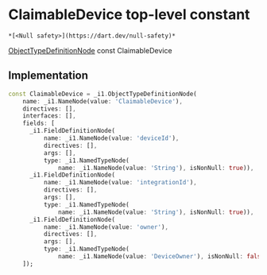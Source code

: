 


# ClaimableDevice top-level constant






    *[<Null safety>](https://dart.dev/null-safety)*


[ObjectTypeDefinitionNode](https://pub.dev/documentation/gql/0.13.0/ast/ObjectTypeDefinitionNode-class.html) const ClaimableDevice
  







## Implementation

```dart
const ClaimableDevice = _i1.ObjectTypeDefinitionNode(
    name: _i1.NameNode(value: 'ClaimableDevice'),
    directives: [],
    interfaces: [],
    fields: [
      _i1.FieldDefinitionNode(
          name: _i1.NameNode(value: 'deviceId'),
          directives: [],
          args: [],
          type: _i1.NamedTypeNode(
              name: _i1.NameNode(value: 'String'), isNonNull: true)),
      _i1.FieldDefinitionNode(
          name: _i1.NameNode(value: 'integrationId'),
          directives: [],
          args: [],
          type: _i1.NamedTypeNode(
              name: _i1.NameNode(value: 'String'), isNonNull: true)),
      _i1.FieldDefinitionNode(
          name: _i1.NameNode(value: 'owner'),
          directives: [],
          args: [],
          type: _i1.NamedTypeNode(
              name: _i1.NameNode(value: 'DeviceOwner'), isNonNull: false))
    ]);
```








